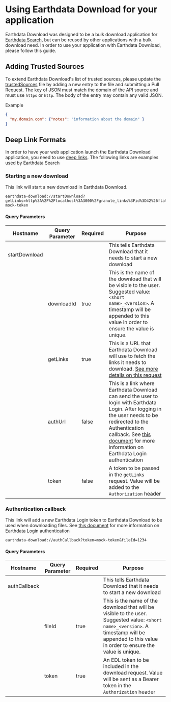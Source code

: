 # Using Earthdata Download for your application

Earthdata Download was designed to be a bulk download application for [Earthdata Search](https://search.earthdata.nasa.gov), but can be reused by other applications with a bulk download need. In order to use your application with Earthdata Download, please follow this guide.

## Adding Trusted Sources

To extend Earthdata Download's list of trusted sources, please update the [trustedSources](../src/main/trustedSources.json) file by adding a new entry to the file and submitting a Pull Request. The key of JSON must match the domain of the API source and must use `https` or `http`. The body of the entry may contain any valid JSON.

Example

```json
{
  "my.domain.com": {"notes": "information about the domain" }
}
```

## Deep Link Formats

In order to have your web application launch the Earthdata Download application, you need to use [deep links](https://www.electronjs.org/docs/latest/tutorial/launch-app-from-url-in-another-app). The following links are examples used by Earthdata Search

### Starting a new download

This link will start a new download in Earthdata Download.

    earthdata-download://startDownload?getLinks=http%3A%2F%2Flocalhost%3A3000%2Fgranule_links%3Fid%3D42%26flattenLinks%3Dtrue%26linkTypes%3Ddata&downloadId=shortName_versionId&token=Bearer mock-token

#### Query Parameters

| Hostname | Query Parameter | Required | Purpose |
| --- | --- | --- | --- |
| startDownload | | | This tells Earthdata Download that it needs to start a new download |
| | downloadId | true | This is the name of the download that will be visible to the user. Suggested value: `<short name>_<version>`. A timestamp will be appended to this value in order to ensure the value is unique. |
| | getLinks | true | This is a URL that Earthdata Download will use to fetch the links it needs to download. [See more details on this request](GET_LINKS.md) |
| | authUrl | false | This is a link where Earthdata Download can send the user to login with Earthdata Login. After logging in the user needs to be redirected to the Authentication callback. See [this document](EDL_AUTH.md) for more information on Earthdata Login authentication |
| | token | false | A token to be passed in the `getLinks` request. Value will be added to the `Authorization` header |

### Authentication callback

This link will add a new Earthdata Login token to Earthdata Download to be used when downloading files. See [this document](EDL_AUTH.md) for more information on Earthdata Login authentication

    earthdata-download://authCallback?token=mock-token&fileId=1234

#### Query Parameters

| Hostname | Query Parameter | Required | Purpose |
| --- | --- | --- | --- |
| authCallback | | | This tells Earthdata Download that it needs to start a new download |
| | fileId | true | This is the name of the download that will be visible to the user. Suggested value: `<short name>_<version>`. A timestamp will be appended to this value in order to ensure the value is unique. |
| | token | true | An EDL token to be included in the download request. Value will be sent as a Bearer token in the `Authorization` header |
